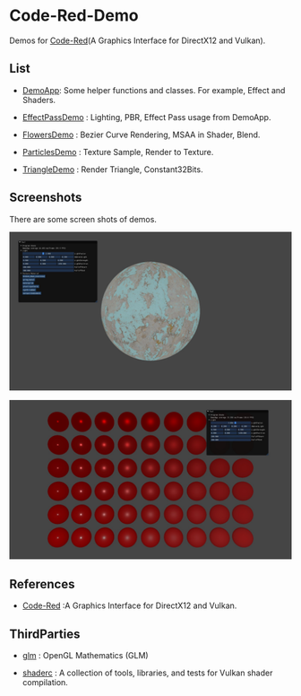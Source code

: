# Code-Red-Demo

Demos for [Code-Red](https://github.com/LinkClinton/Code-Red/tree/master)(A Graphics Interface for DirectX12 and Vulkan).

## List

- [DemoApp](https://github.com/LinkClinton/Code-Red-Demo/tree/master/Demos/DemoApp): Some helper functions and classes. For example, Effect and Shaders.

- [EffectPassDemo](https://github.com/LinkClinton/Code-Red-Demo/tree/master/Demos/EffectPassDemo) : Lighting, PBR, Effect Pass usage from DemoApp.

- [FlowersDemo](https://github.com/LinkClinton/Code-Red-Demo/tree/master/Demos/FlowersDemo) : Bezier Curve Rendering, MSAA in Shader, Blend.

- [ParticlesDemo](https://github.com/LinkClinton/Code-Red-Demo/tree/master/Demos/ParticlesDemo) : Texture Sample, Render to Texture.

- [TriangleDemo](https://github.com/LinkClinton/Code-Red-Demo/tree/master/Demos/TriangleDemo) : Render Triangle, Constant32Bits.

## Screenshots

There are some screen shots of demos.

![effect_pass_pbr_0](./Screenshots/effect_pass_pbr_0.jpg)

![effect_pass_pbr_1](./Screenshots/effect_pass_pbr_1.jpg)

## References

-  [Code-Red](https://github.com/LinkClinton/Code-Red/tree/master) :A Graphics Interface for DirectX12 and Vulkan.

## ThirdParties

- [glm](https://github.com/g-truc/glm) : OpenGL Mathematics (GLM) 

- [shaderc](https://github.com/google/shaderc) : A collection of tools, libraries, and tests for Vulkan shader compilation.